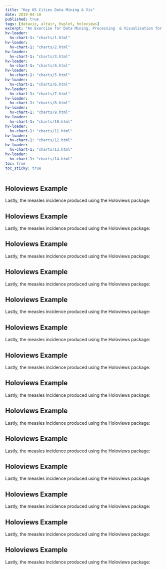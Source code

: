 ```yaml
---
title: "Key US Cities Data Mining & Vis"
date: 2019-04-18
published: true
tags: [dataviz, altair, hvplot, holoviews]
excerpt: "An Exercise for Data Mining, Processing  & Visualisation for key 10 US Cities"
hv-loader:
  hv-chart-1: "charts/1.html"
hv-loader:
  hv-chart-1: "charts/2.html"
hv-loader:
  hv-chart-1: "charts/3.html"
hv-loader:
  hv-chart-1: "charts/4.html"  
hv-loader:
  hv-chart-1: "charts/5.html"
hv-loader:
  hv-chart-1: "charts/6.html"
hv-loader:
  hv-chart-1: "charts/7.html"
hv-loader:
  hv-chart-1: "charts/8.html"  
hv-loader:
  hv-chart-1: "charts/9.html"
hv-loader:
  hv-chart-1: "charts/10.html"    
hv-loader:
  hv-chart-1: "charts/11.html"
hv-loader:
  hv-chart-1: "charts/12.html"  
hv-loader:
  hv-chart-1: "charts/13.html"
hv-loader:
  hv-chart-1: "charts/14.html" 
toc: true
toc_sticky: true
---
```

## Holoviews Example

Lastly, the measles incidence produced using the Holoviews package:
<div id="hv-chart-1"></div>

## Holoviews Example

Lastly, the measles incidence produced using the Holoviews package:
<div id="hv-chart-2"></div>

## Holoviews Example

Lastly, the measles incidence produced using the Holoviews package:
<div id="hv-chart-3"></div>

## Holoviews Example

Lastly, the measles incidence produced using the Holoviews package:
<div id="hv-chart-4"></div>

## Holoviews Example

Lastly, the measles incidence produced using the Holoviews package:
<div id="hv-chart-5"></div>

## Holoviews Example

Lastly, the measles incidence produced using the Holoviews package:
<div id="hv-chart-6"></div>

## Holoviews Example

Lastly, the measles incidence produced using the Holoviews package:
<div id="hv-chart-7"></div>

## Holoviews Example

Lastly, the measles incidence produced using the Holoviews package:
<div id="hv-chart-8"></div>

## Holoviews Example

Lastly, the measles incidence produced using the Holoviews package:
<div id="hv-chart-9"></div>

## Holoviews Example

Lastly, the measles incidence produced using the Holoviews package:
<div id="hv-chart-10"></div>

## Holoviews Example

Lastly, the measles incidence produced using the Holoviews package:
<div id="hv-chart-11"></div>

## Holoviews Example

Lastly, the measles incidence produced using the Holoviews package:
<div id="hv-chart-12"></div>

## Holoviews Example

Lastly, the measles incidence produced using the Holoviews package:
<div id="hv-chart-13"></div>

## Holoviews Example

Lastly, the measles incidence produced using the Holoviews package:
<div id="hv-chart-14"></div>
